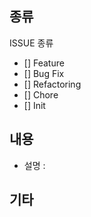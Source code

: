 ## 종류

ISSUE 종류
- [] Feature
- [] Bug Fix
- [] Refactoring
- [] Chore
- [] Init

## 내용
- 설명 :

## 기타
